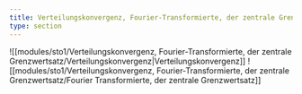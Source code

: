 ```yaml
---
title: Verteilungskonvergenz, Fourier-Transformierte, der zentrale Grenzwertsatz
type: section
---
```


![[modules/sto1/Verteilungskonvergenz, Fourier-Transformierte, der zentrale Grenzwertsatz/Verteilungskonvergenz|Verteilungskonvergenz]]
![[modules/sto1/Verteilungskonvergenz, Fourier-Transformierte, der zentrale Grenzwertsatz/Fourier Transformierte, der zentrale Grenzwertsatz]]